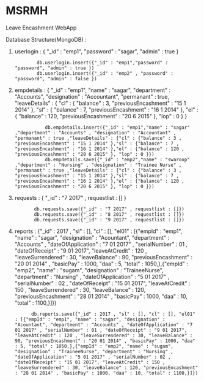 # MSRMH
Leave Encashment WebApp


Database Structure(MongoDB) :

1. userlogin : { "_id" : "emp1",
                 "password" : "sagar",
                 "admin" : true
               }
               
               db.userlogin.insert({"_id" : "emp1","password" : "password", "admin" : true })
               db.userlogin.insert({"_id" : "emp2" , "password" : "password", "admin" : false })
               
               
2. empdetails : { "_id" : "emp1",
                  "name" : "sagar",
                  "department" : "Accounts",
                  "designation" : "Accountant",
                  "permanant" : true,
                  "leaveDetails" : { "cl" : { "balance" : 3,
                                              "previousEncashment" : "15 1 2014"
                                            },
                                     "sl" : { "balance" : 7,
                                              "previousEncashment" : "16 1 2014" 
                                            },
                                     "el" : { "balance" : 120,
                                              "previousEncashment" : "20 6 2015"
                                            },
                                    "lop" : 0 
                                   } 
                  }
                  
                  db.empdetails.insert({"_id" : "emp1","name" : "sagar" ,"department" : "Accounts" , "designation" : "Accountant" , "permanant" : true ,"leaveDetails" : {"cl" : {"balance" : 3 , "previousEncashment" : "15 1 2014" },"sl" : {"balance" : 7 , "previousEncashment" : "16 1 2014" },"el" : {"balance" : 120 , "previousEncashment" : "20 6 2015" }, "lop" : 0 }})
                  db.empdetails.save({"_id" : "emp2","name" : "swaroop" ,"department" : "Nursing" , "designation" : "Trainee Nurse" , "permanant" : true ,"leaveDetails" : {"cl" : {"balance" : 3 , "previousEncashment" : "15 1 2014" },"sl" : {"balance" : 7 , "previousEncashment" : "16 1 2014" },"el" : {"balance" : 120 , "previousEncashment" : "20 6 2015" }, "lop" : 0 }})


3. requests : { "_id" : "7 2017" ,
                requestlist : []
              }
              
              db.requests.save({"_id" : "7 2017" , requestlist : []})
              db.requests.save({"_id" : "8 2017" , requestlist : []})
              db.requests.save({"_id" : "9 2017" , requestlist : []})

4. reports : {"_id" : 2017 , "sl" : [], "cl" : [], "el01" : [{"empId" : "emp1", "name" : "sagar", "designation" : "Acountant",      "department" : "Accounts" , "dateOfApplication" : "7 01 2017" , "serialNumber" : 01 , "dateOfReceipt" : "9 01 2017", "leaveAtCredit" : 120 , "leaveSurrendered" : 30, "leaveBalance" : 90, "previousEncashment" : "20 01 2014" , "basicPay" : 1000, "daa" : 5, "total" : 1050,},{"empId" : "emp2", "name" : "sugam", "designation" : "TraineeNurse", "department" : "Nursing" , "dateOfApplication" : "5 01 2017" , "serialNumber" : 02 , "dateOfReceipt" : "15 01 2017", "leaveAtCredit" : 150 , "leaveSurrendered" : 30, "leaveBalance" : 120, "previousEncashment" : "28 01 2014" , "basicPay" : 1000, "daa" : 10, "total" : 1100,}]})

             db.reports.save({"_id" : 2017 , "sl" : [], "cl" : [], "el01" : [{"empId" : "emp1", "name" : "sagar", "designation" : "Acountant", "department" : "Accounts" , "dateOfApplication" : "7 01 2017" , "serialNumber" : 01 , "dateOfReceipt" : "9 01 2017", "leaveAtCredit" : 120 , "leaveSurrendered" : 30, "leaveBalance" : 90, "previousEncashment" : "20 01 2014" , "basicPay" : 1000, "daa" : 5, "total" : 1050,},{"empId" : "emp2", "name" : "sugam", "designation" : "TraineeNurse", "department" : "Nursing" , "dateOfApplication" : "5 01 2017" , "serialNumber" : 02 , "dateOfReceipt" : "15 01 2017", "leaveAtCredit" : 150 , "leaveSurrendered" : 30, "leaveBalance" : 120, "previousEncashment" : "28 01 2014" , "basicPay" : 1000, "daa" : 10, "total" : 1100,}]})



